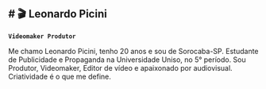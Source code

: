 ## #  🎬 Leonardo Picini

**`Videomaker Produtor`**

Me chamo Leonardo Picini, tenho 20 anos e sou de Sorocaba-SP. Estudante de Publicidade e Propaganda na Universidade Uniso, no 5° período. Sou Produtor, Videomaker, Editor de vídeo e apaixonado por audiovisual. Criatividade é o que me define.
